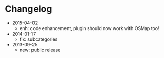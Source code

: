 # Changelog

- 2015-04-02 
  - enh: code enhancement, plugin should now work with OSMap too!
- 2014-01-17 
  - fix: subcategories
- 2013-09-25 
  - new: public release

